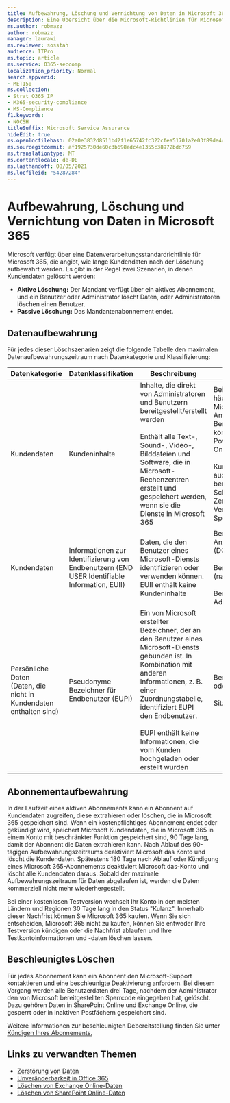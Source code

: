 ```yaml
---
title: Aufbewahrung, Löschung und Vernichtung von Daten in Microsoft 365
description: Eine Übersicht über die Microsoft-Richtlinien für Microsoft 365 zur Aufbewahrung, Löschung und Vernichtung von Daten.
ms.author: robmazz
author: robmazz
manager: laurawi
ms.reviewer: sosstah
audience: ITPro
ms.topic: article
ms.service: O365-seccomp
localization_priority: Normal
search.appverid:
- MET150
ms.collection:
- Strat_O365_IP
- M365-security-compliance
- MS-Compliance
f1.keywords:
- NOCSH
titleSuffix: Microsoft Service Assurance
hideEdit: true
ms.openlocfilehash: 02a0e3832d8511bd2f1e65742fc322cfea51701a2e03f89de4493bbc4164fa4c
ms.sourcegitcommit: af1925730de60c3b698edc4e1355c38972bdd759
ms.translationtype: MT
ms.contentlocale: de-DE
ms.lasthandoff: 08/05/2021
ms.locfileid: "54287284"
---
```

# <a name="data-retention-deletion-and-destruction-in-microsoft-365"></a>Aufbewahrung, Löschung und Vernichtung von Daten in Microsoft 365

Microsoft verfügt über eine Datenverarbeitungsstandardrichtlinie für Microsoft 365, die angibt, wie lange Kundendaten nach der Löschung aufbewahrt werden. Es gibt in der Regel zwei Szenarien, in denen Kundendaten gelöscht werden:

- **Aktive Löschung:** Der Mandant verfügt über ein aktives Abonnement, und ein Benutzer oder Administrator löscht Daten, oder Administratoren löschen einen Benutzer.
- **Passive Löschung:** Das Mandantenabonnement endet.

## <a name="data-retention"></a>Datenaufbewahrung

Für jedes dieser Löschszenarien zeigt die folgende Tabelle den maximalen Datenaufbewahrungszeitraum nach Datenkategorie und Klassifizierung:

| Datenkategorie | Datenklassifikation | Beschreibung | Beispiele | Aufbewahrungszeitraum |
|-----------------|-----------------|-----------------|----------------------------------|-------------------------------|
| Kundendaten | Kundeninhalte| Inhalte, die direkt von Administratoren und Benutzern bereitgestellt/erstellt werden <br><br> Enthält alle Text-, Sound-, Video-, Bilddateien und Software, die in Microsoft-Rechenzentren erstellt und gespeichert werden, wenn sie die Dienste in Microsoft 365 | Beispiele für die am häufigsten verwendeten Microsoft 365 Anwendungen, mit denen Benutzer Daten erstellen können, sind Word, Excel, PowerPoint, Outlook und OneNote <br><br> Kundeninhalte umfassen auch vom Kunden bereitgestellte geheime Schlüssel (Kennwörter, Zertifikate, Verschlüsselungsschlüssel, Speicherschlüssel). | **Aktives Löschszenario:** höchstens 30 Tage <br><br> **Passives Löschszenario:** höchstens 180 Tage |
| Kundendaten | Informationen zur Identifizierung von Endbenutzern (END USER Identifiable Information, EUII) | Daten, die den Benutzer eines Microsoft-Diensts identifizieren oder verwenden können. EUII enthält keine Kundeninhalte | Benutzername oder Anzeigename (DOMAIN\UserName) <br><br> Benutzerprinzipalname (name@domain) <br><br>  Benutzerspezifische IP-Adressen | **Aktives Löschszenario:** höchstens 180 Tage (nur eine Mandantenadministratoraktion) <br><br> **Passives Löschszenario:** höchstens 180 Tage |
| Persönliche Daten <br> (Daten, die nicht in Kundendaten enthalten sind) | Pseudonyme Bezeichner für Endbenutzer (EUPI) | Ein von Microsoft erstellter Bezeichner, der an den Benutzer eines Microsoft-Diensts gebunden ist. In Kombination mit anderen Informationen, z. B. einer Zuordnungstabelle, identifiziert EUPI den Endbenutzer. <br><br> EUPI enthält keine Informationen, die vom Kunden hochgeladen oder erstellt wurden | Benutzer-GUIDs, PUIDs oder SIDs <br><br> Sitzungs-IDs | **Aktives Löschszenario:** höchstens 30 Tage <br><br> **Passives Löschszenario:** höchstens 180 Tage |

## <a name="subscription-retention"></a>Abonnementaufbewahrung

In der Laufzeit eines aktiven Abonnements kann ein Abonnent auf Kundendaten zugreifen, diese extrahieren oder löschen, die in Microsoft 365 gespeichert sind. Wenn ein kostenpflichtiges Abonnement endet oder gekündigt wird, speichert Microsoft Kundendaten, die in Microsoft 365 in einem Konto mit beschränkter Funktion gespeichert sind, 90 Tage lang, damit der Abonnent die Daten extrahieren kann. Nach Ablauf des 90-tägigen Aufbewahrungszeitraums deaktiviert Microsoft das Konto und löscht die Kundendaten. Spätestens 180 Tage nach Ablauf oder Kündigung eines Microsoft 365-Abonnements deaktiviert Microsoft das-Konto und löscht alle Kundendaten daraus. Sobald der maximale Aufbewahrungszeitraum für Daten abgelaufen ist, werden die Daten kommerziell nicht mehr wiederhergestellt.

Bei einer kostenlosen Testversion wechselt Ihr Konto in den meisten Ländern und Regionen 30 Tage lang in den Status "Kulanz". Innerhalb dieser Nachfrist können Sie Microsoft 365 kaufen. Wenn Sie sich entscheiden, Microsoft 365 nicht zu kaufen, können Sie entweder Ihre Testversion kündigen oder die Nachfrist ablaufen und Ihre Testkontoinformationen und -daten löschen lassen.

## <a name="expedited-deletion"></a>Beschleunigtes Löschen

Für jedes Abonnement kann ein Abonnent den Microsoft-Support kontaktieren und eine beschleunigte Deaktivierung anfordern. Bei diesem Vorgang werden alle Benutzerdaten drei Tage, nachdem der Administrator den von Microsoft bereitgestellten Sperrcode eingegeben hat, gelöscht. Dazu gehören Daten in SharePoint Online und Exchange Online, die gesperrt oder in inaktiven Postfächern gespeichert sind.

Weitere Informationen zur beschleunigten Debereitstellung finden Sie unter [Kündigen Ihres Abonnements.](/microsoft-365/commerce/subscriptions/cancel-your-subscription)

## <a name="related-links"></a>Links zu verwandten Themen

- [Zerstörung von Daten](assurance-data-destruction.md)
- [Unveränderbarkeit in Office 365](assurance-data-immutability.md)
- [Löschen von Exchange Online-Daten](assurance-exchange-online-data-deletion.md)
- [Löschen von SharePoint Online-Daten](assurance-sharepoint-online-data-deletion.md)
